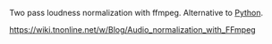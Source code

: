 Two pass loudness normalization with ffmpeg. Alternative to [Python](https://github.com/slhck/ffmpeg-normalize).

https://wiki.tnonline.net/w/Blog/Audio_normalization_with_FFmpeg